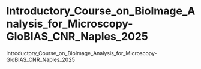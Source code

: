 # Introductory_Course_on_BioImage_Analysis_for_Microscopy-GloBIAS_CNR_Naples_2025
Introductory_Course_on_BioImage_Analysis_for_Microscopy-GloBIAS_CNR_Naples_2025
